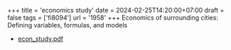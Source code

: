 +++
title = 'economics study'
date = 2024-02-25T14:20:00+07:00
draft = false
tags = ['fi8094']
url = '1958'
+++
Economics of surrounding cities: Defining variables, formulas, and models
<!--more-->

+ [econ_study.pdf](https://osf.io/p4xnw)
